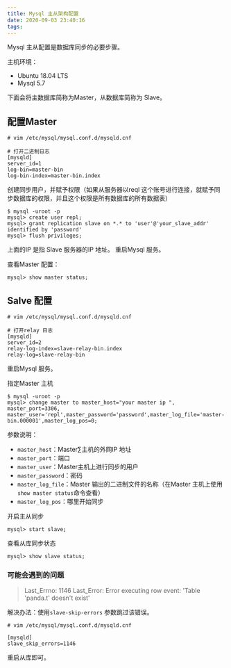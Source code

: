 ```yaml
---
title: Mysql 主从架构配置
date: 2020-09-03 23:40:16
tags:
---
```


Mysql 主从配置是数据库同步的必要步骤。

<!-- more -->

主机环境：
* Ubuntu 18.04 LTS
* Mysql 5.7

下面会将主数据库简称为Master，从数据库简称为 Slave。

## 配置Master
```
# vim /etc/mysql/mysql.conf.d/mysqld.cnf

# 打开二进制日志
[mysqld]
server_id=1
log-bin=master-bin
log-bin-index=master-bin.index
```

创建同步用户，并赋予权限（如果从服务器以reql 这个账号进行连接，就赋予同步数据库的权限，并且这个权限是所有数据库的所有数据表）
```
$ mysql -uroot -p 
mysql> create user repl;
mysql> grant replication slave on *.* to 'user'@'your_slave_addr' identified by 'password'
mysql> flush privileges;
```
上面的IP 是指 Slave 服务器的IP 地址。
重启Mysql 服务。

查看Master 配置：
```
mysql> show master status;
```

## Salve 配置
```
# vim /etc/mysql/mysql.conf.d/mysqld.cnf

# 打开relay 日志
[mysqld]
server_id=2
relay-log-index=slave-relay-bin.index
relay-log=slave-relay-bin
```
重启Mysql 服务。

指定Master 主机
```
$ mysql -uroot -p
mysql> change master to master_host="your master ip ", master_port=3306, master_user='repl',master_password='password',master_log_file='master-bin.000001',master_log_pos=0;
```
参数说明：
* `master_host`：Master∑主机的外网IP 地址
* `master_port`：端口
* `master_user`：Master主机上进行同步的用户
* `master_password`：密码
* `master_log_file`：Master 输出的二进制文件的名称（在Master 主机上使用`show master status`命令查看）
* `master_log_pos`：哪里开始同步

开启主从同步
```
mysql> start slave;
```

查看从库同步状态
```
mysql> show slave status;
```

### 可能会遇到的问题

> Last_Errno: 1146
  Last_Error: Error executing row event: 'Table 'panda.t' doesn't exist'
  
解决办法：使用`slave-skip-errors` 参数跳过该错误。

```
# vim /etc/mysql/mysql.conf.d/mysqld.cnf

[mysqld]
slave_skip_errors=1146
```
重启从库即可。